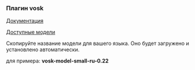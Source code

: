 ### Плагин vosk

[Документация](https://e154.github.io/smart-home/ru/docs/plugins/vosk/)

[Доступные модели](https://alphacephei.com/vosk/models)

Скопируйте название модели для вашего языка. Оно будет загружено и установлено автоматически.

для примера: **vosk-model-small-ru-0.22**
